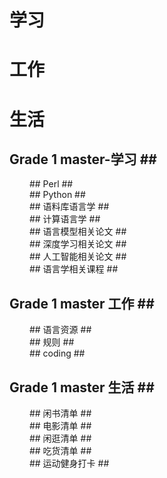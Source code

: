 # 学习 #
# 工作 #
# 生活 #

## Grade 1 master-学习 ## <br>
&emsp;&emsp; ## Perl ## <br>
&emsp;&emsp; ## Python ## <br>
&emsp;&emsp; ## 语料库语言学 ## <br>
&emsp;&emsp; ## 计算语言学 ## <br>
&emsp;&emsp; ## 语言模型相关论文 ## <br>
&emsp;&emsp; ## 深度学习相关论文 ## <br>
&emsp;&emsp; ## 人工智能相关论文 ## <br>
&emsp;&emsp; ## 语言学相关课程 ## <br>

## Grade 1 master 工作 ## <br>
&emsp;&emsp; ## 语言资源 ## <br>
&emsp;&emsp; ## 规则 ## <br>
&emsp;&emsp; ## coding ## <br>


## Grade 1 master 生活 ## <br>
&emsp;&emsp; ## 闲书清单 ## <br>
&emsp;&emsp; ## 电影清单 ## <br>
&emsp;&emsp; ## 闲逛清单 ## <br>
&emsp;&emsp; ## 吃货清单 ## <br>
&emsp;&emsp; ## 运动健身打卡 ## <br>

